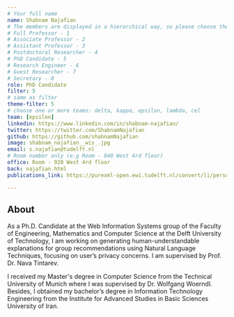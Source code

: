 ```yaml
---
# Your full name 
name: Shabnam Najafian
# The members are displayed in a hierarchical way, so please choose the role and filter number from this list:
# Full Professor - 1
# Associate Professor - 2
# Assistant Professor - 3
# Postdoctoral Researcher - 4
# PhD Candidate - 5
# Research Engineer - 6 
# Guest Researcher - 7
# Secretary - 8
role: PhD Candidate
filter: 5
# same as filter
theme-filter: 5
# choose one or more teams: delta, kappa, epsilon, lambda, cel
team: [epsilon]
linkedin: https://www.linkedin.com/in/shabnam-najafian/
twitter: https://twitter.com/ShabnamNajafian
github: https://github.com/shabnamNajafian
image: shabnam_najafian__wis_.jpg
email: s.najafian@tudelft.nl
# Room number only (e.g Room - 840 West 4rd floor)
office: Room - 920 West 4rd floor
back: najafian.html
publications_link: https://purexml-open.ewi.tudelft.nl/convert/li/persons/3724d7a0-0c3f-445d-af7a-33341ad8cda8

---
```


## About
As a Ph.D. Candidate at the Web Information Systems group of the Faculty of Engineering, Mathematics and Computer Science at the Delft University of Technology, I am working on generating human-understandable explanations for group recommendations using Natural Language Techniques, focusing on user’s privacy concerns. I am supervised by Prof. Dr. Nava Tintarev.

I received my Master's degree in Computer Science from the Technical University of Munich where I was supervised by Dr. Wolfgang Woerndl. Besides, I obtained my bachelor’s degree in Information Technology Engineering from the Institute for Advanced Studies in Basic Sciences University of Iran.

